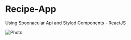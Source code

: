 # Recipe-App

Using Spoonacular Api and Styled Components - ReactJS

![Photo](../public/photo.jpg")
